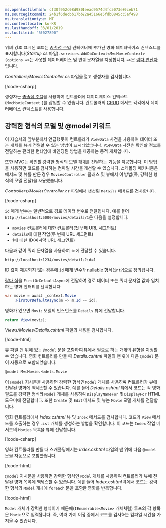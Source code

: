 ```yaml
---
ms.openlocfilehash: cf30f952c08d9801eead9574d4fc5073e80ceb71
ms.sourcegitcommit: 24b1f6decbb17bb22a45166e5fdb0845c65af498
ms.translationtype: MT
ms.contentlocale: ko-KR
ms.lasthandoff: 03/01/2019
ms.locfileid: "57027890"
---
```

위의 강조 표시된 코드는 [종속성 주입](xref:fundamentals/dependency-injection) 컨테이너에 추가된 영화 데이터베이스 컨텍스트를 표시합니다(*Startup.cs* 파일). `services.AddDbContext<MvcMovieContext>(options =>`는 사용할 데이터베이스 및 연결 문자열을 지정합니다. `=>`은 [람다 연산자](/dotnet/articles/csharp/language-reference/operators/lambda-operator)입니다.

*Controllers/MoviesController.cs* 파일을 열고 생성자를 검사합니다.

<!-- l.. Make copy of Movies controller because we comment out the initial index method and update it later  -->

[!code-csharp[](~/tutorials/first-mvc-app/start-mvc/sample/MvcMovie22/Controllers/MC1.cs?name=snippet_1)] 

생성자는 [종속성 주입](xref:fundamentals/dependency-injection)을 사용하여 컨트롤러에 데이터베이스 컨텍스트(`MvcMovieContext `)를 삽입할 수 있습니다. 컨트롤러의 [CRUD](https://wikipedia.org/wiki/Create,_read,_update_and_delete) 메서드 각각에서 데이터베이스 컨텍스트를 사용합니다.

<a name="strongly-typed-models-keyword-label"></a>
<a name="strongly-typed-models-and-the--keyword"></a>

## <a name="strongly-typed-models-and-the-model-keyword"></a>강력한 형식의 모델 및 @model 키워드

이 자습서의 앞부분에서 언급했듯이 컨트롤러가 `ViewData` 사전을 사용하여 데이터 또는 개체를 뷰에 전달할 수 있는 방법이 표시되었습니다. `ViewData` 사전은 확인할 정보를 전달하는 편리한 런타임에 바인딩된 방법을 제공하는 동적 개체입니다.

또한 MVC는 확인할 강력한 형식의 모델 개체를 전달하는 기능을 제공합니다. 이 방법을 사용하면 코드를 검사하는 컴파일 시간을 개선할 수 있습니다. 스캐폴딩 메커니즘은 메서드 및 뷰를 만든 경우 `MoviesController` 클래스 및 뷰에서 이 방법(즉, 강력한 형식의 모델 전달)을 사용했습니다.

*Controllers/MoviesController.cs* 파일에서 생성된 `Details` 메서드를 검사합니다.

[!code-csharp[](~/tutorials/first-mvc-app/start-mvc/sample/MvcMovie22/Controllers/MoviesController.cs?name=snippet_details)]

`id` 매개 변수는 일반적으로 경로 데이터 변수로 전달됩니다. 예를 들어 `http://localhost:5000/movies/details/1`은 다음을 설정합니다.

* `movies` 컨트롤러에 대한 컨트롤러(첫 번째 URL 세그먼트)
* `details`에 대한 작업(두 번째 URL 세그먼트)
* 1에 대한 ID(마지막 URL 세그먼트)

다음과 같이 쿼리 문자열을 사용하여 `id`에 전달할 수 있습니다.

`http://localhost:1234/movies/details?id=1`

ID 값이 제공되지 않는 경우에 `id` 매개 변수가 [nullable 형식](/dotnet/csharp/programming-guide/nullable-types/index)(`int?`)으로 정의됩니다.

[람다 식](/dotnet/articles/csharp/programming-guide/statements-expressions-operators/lambda-expressions)을 `FirstOrDefaultAsync`에 전달하여 경로 데이터 또는 쿼리 문자열 값과 일치하는 영화 엔터티를 선택합니다.

```csharp
var movie = await _context.Movie
    .FirstOrDefaultAsync(m => m.Id == id);
```

영화가 있으면 `Movie` 모델의 인스턴스를 `Details` 뷰에 전달합니다.

```csharp
return View(movie);
   ```

*Views/Movies/Details.cshtml* 파일의 내용을 검사합니다.

[!code-html[](~/tutorials/first-mvc-app/start-mvc/sample/MvcMovie22/Views/Movies/DetailsOriginal.cshtml)]

뷰 파일 맨 위에 있는 `@model` 문을 포함하여 뷰에서 필요로 하는 개체의 유형을 지정할 수 있습니다. 영화 컨트롤러를 만들 때 *Details.cshtml* 파일의 맨 위에 다음 `@model` 문이 자동으로 포함되었습니다.

```HTML
@model MvcMovie.Models.Movie
   ```

이 `@model` 지시문을 사용하면 강력한 형식인 `Model` 개체를 사용하여 컨트롤러가 뷰에 전달된 영화에 액세스할 수 있습니다. 예를 들어 *Details.cshtml* 뷰에서 코드는 각 영화 필드를 강력한 형식의 `Model` 개체를 사용하여 `DisplayNameFor` 및 `DisplayFor` HTML 도우미에 전달합니다. 또한 `Create` 및 `Edit` 메서드 및 뷰는 `Movie` 모델 개체를 전달합니다.

영화 컨트롤러에서 *Index.cshtml* 뷰 및 `Index` 메서드를 검사합니다. 코드가 `View` 메서드를 호출하는 경우 `List` 개체를 생성하는 방법을 확인합니다. 이 코드는 `Index` 작업 메서드의 `Movies` 목록을 뷰에 전달합니다.

[!code-csharp[](~/tutorials/first-mvc-app/start-mvc/sample/MvcMovie22/Controllers/MC1.cs?name=snippet_index)]

영화 컨트롤러를 만들 때 스캐폴딩에서는 *Index.cshtml* 파일의 맨 위에 다음 `@model` 문을 자동으로 포함했습니다.

<!-- Copy Index.cshtml to IndexOriginal.cshtml -->

[!code-html[](~/tutorials/first-mvc-app/start-mvc/sample/MvcMovie22/Views/Movies/IndexOriginal.cshtml?range=1)]

`@model` 지시문을 사용하면 강력한 형식인 `Model` 개체를 사용하여 컨트롤러가 뷰에 전달된 영화 목록에 액세스할 수 있습니다. 예를 들어 *Index.cshtml* 뷰에서 코드는 강력한 형식의 `Model` 개체에 `foreach` 문을 포함한 영화를 반복합니다.

[!code-html[](~/tutorials/first-mvc-app/start-mvc/sample/MvcMovie22/Views/Movies/IndexOriginal.cshtml?highlight=1,31,34,37,40,43,46-48)]

`Model` 개체가 강력한 형식이기 때문에(`IEnumerable<Movie>` 개체처럼) 루프의 각 항목은 `Movie`으로 입력됩니다. 즉, 여러 가지 이점 중에서 코드를 검사하는 컴파일 시간을 가져올 수 있습니다.

